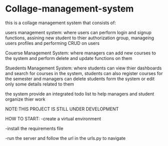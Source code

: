 # Collage-management-system

this is a collage management system that consists of:

users management system: where users can perform login and signup functions, assining new student to thier authorization group, manageing users profiles and performing CRUD on users 

Couerse Management System: where managers can add new courses to the system and perform delete and update functions on them

Stuedents Management System: where students can view thier dashboards and search for courses in the system, students can also register courses for the semester
and managers can delete students form the system or edit only some details related to them

the system provide an integrated todo list to help managers and student organize thier work

NOTE:THIS PROJECT IS STILL UNDER DEVELOPMENT


HOW TO START:
-create a virtual environment

-install the requirements file

-run the server and follow the url in the urls.py to navigate
